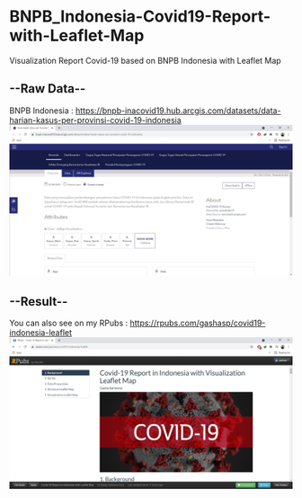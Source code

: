 # BNPB_Indonesia-Covid19-Report-with-Leaflet-Map
Visualization Report Covid-19 based on BNPB Indonesia with Leaflet Map 

## --Raw Data--
BNPB Indonesia : https://bnpb-inacovid19.hub.arcgis.com/datasets/data-harian-kasus-per-provinsi-covid-19-indonesia
<img src="https://github.com/gashasp/BNPB_Indonesia-Covid19-Report-with-Leaflet-Map/blob/main/Capture.JPG">

## --Result--
You can also see on my RPubs : https://rpubs.com/gashasp/covid19-indonesia-leaflet
<img src="https://github.com/gashasp/BNPB_Indonesia-Covid19-Report-with-Leaflet-Map/blob/main/Capturee.JPG">
